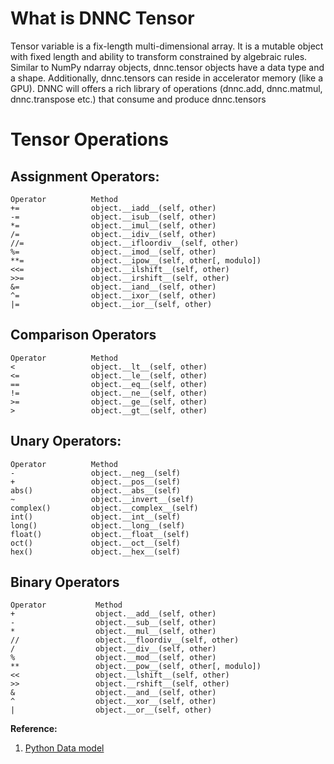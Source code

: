 # What is DNNC Tensor
Tensor variable is a fix-length multi-dimensional array. 
It is a mutable object with fixed length and ability to transform constrained by algebraic rules. 
Similar to NumPy ndarray objects, dnnc.tensor objects have a data type and a shape. 
Additionally, dnnc.tensors can reside in accelerator memory (like a GPU). 
DNNC will offers a rich library of operations (dnnc.add, dnnc.matmul, dnnc.transpose etc.) that consume and produce dnnc.tensors

# Tensor Operations

## Assignment Operators:
```
Operator          Method
+=                object.__iadd__(self, other)
-=                object.__isub__(self, other)
*=                object.__imul__(self, other)
/=                object.__idiv__(self, other)
//=               object.__ifloordiv__(self, other)
%=                object.__imod__(self, other)
**=               object.__ipow__(self, other[, modulo])
<<=               object.__ilshift__(self, other)
>>=               object.__irshift__(self, other)
&=                object.__iand__(self, other)
^=                object.__ixor__(self, other)
|=                object.__ior__(self, other)
```

## Comparison Operators
```
Operator          Method
<                 object.__lt__(self, other)
<=                object.__le__(self, other)
==                object.__eq__(self, other)
!=                object.__ne__(self, other)
>=                object.__ge__(self, other)
>                 object.__gt__(self, other)
```

## Unary Operators:
```
Operator          Method
-                 object.__neg__(self)
+                 object.__pos__(self)
abs()             object.__abs__(self)
~                 object.__invert__(self)
complex()         object.__complex__(self)
int()             object.__int__(self)
long()            object.__long__(self)
float()           object.__float__(self)
oct()             object.__oct__(self)
hex()             object.__hex__(self)
```

## Binary Operators
```
Operator           Method
+                  object.__add__(self, other)
-                  object.__sub__(self, other)
*                  object.__mul__(self, other)
//                 object.__floordiv__(self, other)
/                  object.__div__(self, other)
%                  object.__mod__(self, other)
**                 object.__pow__(self, other[, modulo])
<<                 object.__lshift__(self, other)
>>                 object.__rshift__(self, other)
&                  object.__and__(self, other)
^                  object.__xor__(self, other)
|                  object.__or__(self, other)
```

**Reference:** 
1. [Python Data model](https://docs.python.org/3/reference/datamodel.html)
